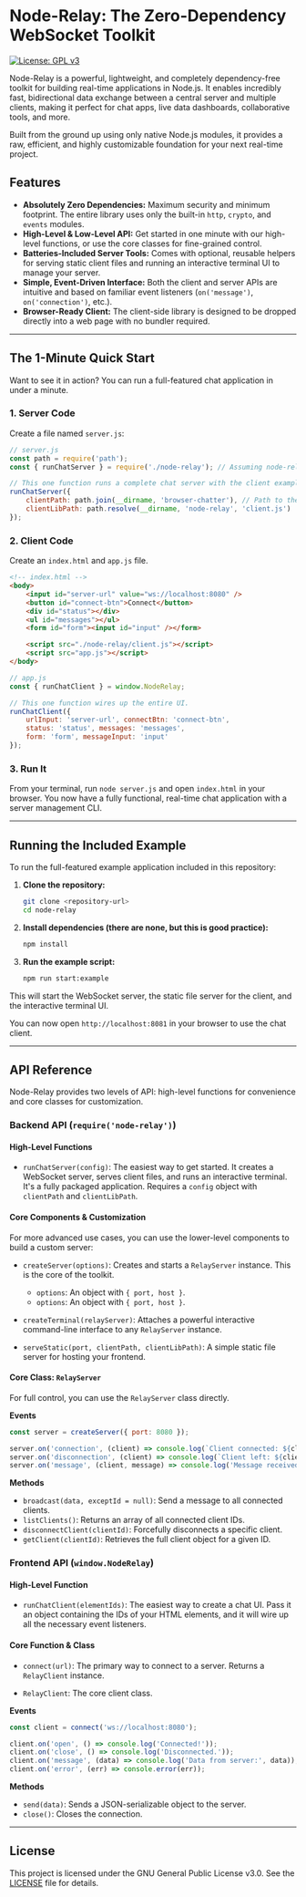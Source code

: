 # Node-Relay: The Zero-Dependency WebSocket Toolkit

[![License: GPL v3](https://img.shields.io/badge/License-GPLv3-blue.svg)](https://www.gnu.org/licenses/gpl-3.0)

Node-Relay is a powerful, lightweight, and completely dependency-free toolkit for building real-time applications in Node.js. It enables incredibly fast, bidirectional data exchange between a central server and multiple clients, making it perfect for chat apps, live data dashboards, collaborative tools, and more.

Built from the ground up using only native Node.js modules, it provides a raw, efficient, and highly customizable foundation for your next real-time project.

## Features

-   **Absolutely Zero Dependencies:** Maximum security and minimum footprint. The entire library uses only the built-in `http`, `crypto`, and `events` modules.
-   **High-Level & Low-Level API:** Get started in one minute with our high-level functions, or use the core classes for fine-grained control.
-   **Batteries-Included Server Tools:** Comes with optional, reusable helpers for serving static client files and running an interactive terminal UI to manage your server.
-   **Simple, Event-Driven Interface:** Both the client and server APIs are intuitive and based on familiar event listeners (`on('message')`, `on('connection')`, etc.).
-   **Browser-Ready Client:** The client-side library is designed to be dropped directly into a web page with no bundler required.

---

## The 1-Minute Quick Start

Want to see it in action? You can run a full-featured chat application in under a minute.

### 1. Server Code

Create a file named `server.js`:

```javascript
// server.js
const path = require('path');
const { runChatServer } = require('./node-relay'); // Assuming node-relay is in a subfolder

// This one function runs a complete chat server with the client example.
runChatServer({
    clientPath: path.join(__dirname, 'browser-chatter'), // Path to the client's HTML/JS
    clientLibPath: path.resolve(__dirname, 'node-relay', 'client.js')
});
```

### 2. Client Code

Create an `index.html` and `app.js` file.

```html
<!-- index.html -->
<body>
    <input id="server-url" value="ws://localhost:8080" />
    <button id="connect-btn">Connect</button>
    <div id="status"></div>
    <ul id="messages"></ul>
    <form id="form"><input id="input" /></form>

    <script src="./node-relay/client.js"></script>
    <script src="app.js"></script>
</body>
```

```javascript
// app.js
const { runChatClient } = window.NodeRelay;

// This one function wires up the entire UI.
runChatClient({
    urlInput: 'server-url', connectBtn: 'connect-btn',
    status: 'status', messages: 'messages',
    form: 'form', messageInput: 'input'
});
```

### 3. Run It

From your terminal, run `node server.js` and open `index.html` in your browser. You now have a fully functional, real-time chat application with a server management CLI.

---

## Running the Included Example

To run the full-featured example application included in this repository:

1.  **Clone the repository:**
    ```bash
    git clone <repository-url>
    cd node-relay
    ```

2.  **Install dependencies (there are none, but this is good practice):**
    ```bash
    npm install
    ```

3.  **Run the example script:**
    ```bash
    npm run start:example
    ```

This will start the WebSocket server, the static file server for the client, and the interactive terminal UI.

You can now open `http://localhost:8081` in your browser to use the chat client.

---

## API Reference

Node-Relay provides two levels of API: high-level functions for convenience and core classes for customization.

### Backend API (`require('node-relay')`)

#### High-Level Functions

*   `runChatServer(config)`: The easiest way to get started. It creates a WebSocket server, serves client files, and runs an interactive terminal. It's a fully packaged application. Requires a `config` object with `clientPath` and `clientLibPath`.

#### Core Components & Customization

For more advanced use cases, you can use the lower-level components to build a custom server:

*   `createServer(options)`: Creates and starts a `RelayServer` instance. This is the core of the toolkit.
    *   `options`: An object with `{ port, host }`.
    *   `options`: An object with `{ port, host }`.

*   `createTerminal(relayServer)`: Attaches a powerful interactive command-line interface to any `RelayServer` instance.

*   `serveStatic(port, clientPath, clientLibPath)`: A simple static file server for hosting your frontend.

#### Core Class: `RelayServer`

For full control, you can use the `RelayServer` class directly.

**Events**

```javascript
const server = createServer({ port: 8080 });

server.on('connection', (client) => console.log(`Client connected: ${client.id}`));
server.on('disconnection', (client) => console.log(`Client left: ${client.id}`));
server.on('message', (client, message) => console.log('Message received:', message));
```

**Methods**

-   `broadcast(data, exceptId = null)`: Send a message to all connected clients.
-   `listClients()`: Returns an array of all connected client IDs.
-   `disconnectClient(clientId)`: Forcefully disconnects a specific client.
-   `getClient(clientId)`: Retrieves the full client object for a given ID.

### Frontend API (`window.NodeRelay`)

#### High-Level Function

*   `runChatClient(elementIds)`: The easiest way to create a chat UI. Pass it an object containing the IDs of your HTML elements, and it will wire up all the necessary event listeners.

#### Core Function & Class

*   `connect(url)`: The primary way to connect to a server. Returns a `RelayClient` instance.

*   `RelayClient`: The core client class.

**Events**

```javascript
const client = connect('ws://localhost:8080');

client.on('open', () => console.log('Connected!'));
client.on('close', () => console.log('Disconnected.'));
client.on('message', (data) => console.log('Data from server:', data));
client.on('error', (err) => console.error(err));
```

**Methods**

-   `send(data)`: Sends a JSON-serializable object to the server.
-   `close()`: Closes the connection.

---

## License

This project is licensed under the GNU General Public License v3.0. See the [LICENSE](LICENSE) file for details.